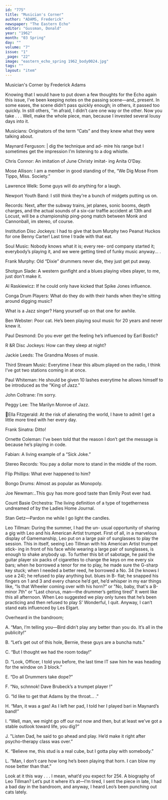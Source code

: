 ```yaml
---
id: "775"
title: "Musician's Corner"
author: "ADAMS, Frederick"
newspaper: "The Eastern Echo"
editor: "Gussman, Donald"
year: "1962"
month: "03 Spring"
day: ""
volume: "7"
issue: "1"
_page: "22"
image: "eastern_echo_spring 1962_body0024.jpg"
tags: ""
layout: "item"
---
```

Musician's Corner
by Frederick Adams

Knowing that I would have to put down a few
thoughts for the Echo again this issue, I’ve been
keeping notes on the passing scene—and_ present.
In some eases, the scene didn’t pass quickly enough;
in others, it passed too quickly. In still others, ’'m
afraid, I didn’t care one way or the other. Now you
take . . . Well, make the whole piece, man, because
I invested several lousy days into it.

Musicians: Originators of the term “Cats” and
they knew what they were talking about.

Maynard Ferguson: | dig the technique and ad-
mire his range but I sometimes get the impression
I’m listening to a dog whistle.

Chris Connor: An imitation of June Christy imitat-
ing Anita O’Day.

Mose Allison: I am a member in good standing of
the, “We Dig Mose From Tippo, Miss. Society.”

Lawrence Welk: Some guys will do anything for
a laugh.

Newport Youth Band: I still think they're a bunch
of midgets putting us on.

Records: Next, after the subway trains, jet planes,
sonic booms, depth charges, and the actual sounds of
a six-car traffie accident at 13th and Locust, will be
a championship ping-pong match between Monk and
Cannonball, im stereo, of course.

Institution Disc Jockeys: I had to give that bum
Murphy two Peanut Huckos for one Benny Carter!
Last time I trade with that eat.

Soul Music: Nobody knows what it is; every ree-
ord company started it; everybody’s playing it, and
we were getting tired of funky music anyway... .

Frank Murphy: Old “Dixie” drummers never die,
they just get put away.

Shotgun Slade: A western gunfight and a blues
playing vibes player, to me, just don’t make it.

Al Raskiewicz: If he could only have kicked that
Spike Jones influence.

Conga Drum Players: What do they do with their
hands when they’re sitting around digging music?

What is a Jazz singer? Hang yourself up on that
one for awhile.

Ben Webster: Poor cat. He’s been playing soul
music for 20 years and never knew it.

Paul Desmond: Do you ever get the feeling he’s
influenced by Earl Bostic?

R &R Disc Jockeys: How can they sleep at night?

Jackie Leeds: The Grandma Moses of musie.

Third Stream Music: Everytime I hear this album
played on the radio, I think I’ve got two stations
coming in at once.

Paul Whiteman: He should be given 10 lashes
everytime he allows himself to be introduced as the
"King of Jazz."

John Coltrane: I’m sorry.

Peggy Lee: The Marilyn Monroe of Jazz.

Ella Fitzgerald: At the risk of alienating the
world, I have to admit I get a little more tired with
her every day.

Frank Sinatra: Ditto!

Ornette Coleman: I’ve been told that the reason
I don’t get the message is because he’s playing in
code.

Fabian: A living example of a “Sick Joke.”

Stereo Records: You pay a dollar more to stand
in the middle of the room.

Flip Phillips: What ever happened to him?

Bongo Drums: Almost as popular as Monopoly.

Joe Newman:..This guy has more good taste than
Emily Post ever had.

Count Basie Orchestra: The living definition of a
type of togetherness undreamed of by the Ladies
Home Journal.

Stan Getz—Pardon me while I go light the candles.

Leo Tillman: During the summer, I had the un-
usual opportunity of sharing a gig with Leo and his
American Artist trumpet. First of all, in a marvelous
display of Gamemanship, Leo put on a large pair of
sunglasses to play the session. This in itself, seeing
Leo Tillman with his American Artist trumpet stick-
ing in front of his face while wearing a large pair of
sunglasses, is enough to shake anybody up. To further
this bit of sabotage, he paid the guitar player six
packs of cigarettes to change the keys on me every
six bars; when he borrowed a tenor for me to play,
he made sure the G-sharp key stuck; when I needed
a better reed, he borrowed a No. 34 (he knows I use
a 24); he refused to play anything but. blues in B-
flat; he snapped his fingers on 1 and 3 and every
chance he’d get, he’d whisper in my ear things like,
“Is that Wheeler coming over with his horn?” or
"No, baby, that's a B-minor 7th" or "Last chorus,
man—the drummer’s getting tired” It went like this
all afternoon. When Leo suggested we play only
tunes that he’s been practicing and then refused to
play S’ Wonderful, I quit. Anyway, I can’t stand
eats influenced by Les Elgart.

Overheard in the bandroom;

A. “Man, I’m telling you—Bird didn’t play any
better than you do. It’s all in the publicity!”

B. “Let’s get out of this hole, Bernie, these guys
are a buncha nuts.”

C. “But I thought we had the room today!”

D. “Look, Officer, I told you before, the last time
IT saw him he was heading for the window on 3 block.”

E. “Do all Drummers take dope?”

F. “No, schnnok! Dave Brubeck’s a trumpet
player !”

G. “Id like to get that Adams by the throat... .”

H. “Man, it was a gas! As I left her pad, I told
her I played bari in Maynard’s band!”

I. “Well, man, we might go off our nut now and
then, but at least we’ve got a stable outlook toward
life, you dig?”

J. "Listen Dad, he said to go ahead and play. He’d
make it right after psycho-therapy class was over.”

K. “Believe me, this stud is a real cube, but I gotta
play with somebody.”

L. “Man, I don’t care how long he’s been playing
that horn. I can blow my nose better than that.”

Look at it this way . . . I mean, what’d you expect
for 25¢. A biography of Leo Tillman? Let’s put it
where it’s at—I’m tired, I sent the piece in late, I had
a bad day in the bandroom, and anyway, I heard
Leo’s been punching out cats lately.
